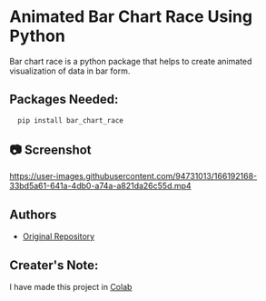 
# Animated Bar Chart Race Using Python


Bar chart race is a python package that helps to create animated visualization of data in bar form.


## Packages Needed:


```bash
  pip install bar_chart_race
```

## 📷 Screenshot




https://user-images.githubusercontent.com/94731013/166192168-33bd5a61-641a-4db0-a74a-a821da26c55d.mp4


## Authors

- [Original Repository](https://github.com/dexplo/bar_chart_race)


## Creater's Note:

I have made this project in [Colab](https://colab.research.google.com/)
